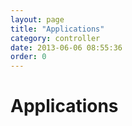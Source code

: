 ```yaml
---
layout: page
title: "Applications"
category: controller
date: 2013-06-06 08:55:36
order: 0
---
```


# Applications